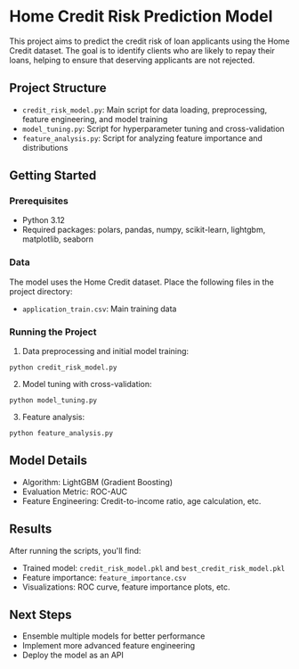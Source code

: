 # Home Credit Risk Prediction Model

This project aims to predict the credit risk of loan applicants using the Home Credit dataset. The goal is to identify clients who are likely to repay their loans, helping to ensure that deserving applicants are not rejected.

## Project Structure

- `credit_risk_model.py`: Main script for data loading, preprocessing, feature engineering, and model training
- `model_tuning.py`: Script for hyperparameter tuning and cross-validation
- `feature_analysis.py`: Script for analyzing feature importance and distributions

## Getting Started

### Prerequisites

- Python 3.12
- Required packages: polars, pandas, numpy, scikit-learn, lightgbm, matplotlib, seaborn

### Data

The model uses the Home Credit dataset. Place the following files in the project directory:
- `application_train.csv`: Main training data

### Running the Project

1. Data preprocessing and initial model training:
```
python credit_risk_model.py
```

2. Model tuning with cross-validation:
```
python model_tuning.py
```

3. Feature analysis:
```
python feature_analysis.py
```

## Model Details

- Algorithm: LightGBM (Gradient Boosting)
- Evaluation Metric: ROC-AUC
- Feature Engineering: Credit-to-income ratio, age calculation, etc.

## Results

After running the scripts, you'll find:
- Trained model: `credit_risk_model.pkl` and `best_credit_risk_model.pkl`
- Feature importance: `feature_importance.csv`
- Visualizations: ROC curve, feature importance plots, etc.

## Next Steps

- Ensemble multiple models for better performance
- Implement more advanced feature engineering
- Deploy the model as an API